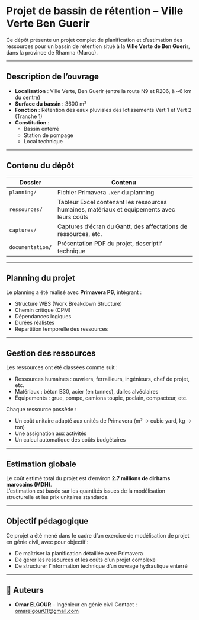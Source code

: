 # Projet de bassin de rétention – Ville Verte Ben Guerir

Ce dépôt présente un projet complet de planification et d’estimation des ressources pour un bassin de rétention situé à la **Ville Verte de Ben Guerir**, dans la province de Rhamna (Maroc).

---

## Description de l’ouvrage

- **Localisation** : Ville Verte, Ben Guerir (entre la route N9 et R206, à ~6 km du centre)
- **Surface du bassin** : 3600 m²
- **Fonction** : Rétention des eaux pluviales des lotissements Vert 1 et Vert 2 (Tranche 1)
- **Constitution** :
  - Bassin enterré
  - Station de pompage
  - Local technique

---

##  Contenu du dépôt

| Dossier | Contenu |
|--------|---------|
| `planning/` | Fichier Primavera `.xer` du planning |
| `ressources/` | Tableur Excel contenant les ressources humaines, matériaux et équipements avec leurs coûts |
| `captures/` | Captures d’écran du Gantt, des affectations de ressources, etc. |
| `documentation/` | Présentation PDF du projet, descriptif technique |

---

##  Planning du projet

Le planning a été réalisé avec **Primavera P6**, intégrant :
- Structure WBS (Work Breakdown Structure)
- Chemin critique (CPM)
- Dépendances logiques
- Durées réalistes
- Répartition temporelle des ressources

---

##  Gestion des ressources

Les ressources ont été classées comme suit :

- Ressources humaines : ouvriers, ferrailleurs, ingénieurs, chef de projet, etc.
- Matériaux : béton B30, acier (en tonnes), dalles alvéolaires
- Équipements : grue, pompe, camions toupie, poclain, compacteur, etc.

Chaque ressource possède :
- Un coût unitaire adapté aux unités de Primavera (m³ → cubic yard, kg → ton)
- Une assignation aux activités
- Un calcul automatique des coûts budgétaires

---

## Estimation globale

Le coût estimé total du projet est d’environ **2.7 millions de dirhams marocains (MDH)**.  
L’estimation est basée sur les quantités issues de la modélisation structurelle et les prix unitaires standards.

---

##  Objectif pédagogique

Ce projet a été mené dans le cadre d’un exercice de modélisation de projet en génie civil, avec pour objectif :
- De maîtriser la planification détaillée avec Primavera
- De gérer les ressources et les coûts d’un projet complexe
- De structurer l’information technique d’un ouvrage hydraulique enterré

---

## 📎 Auteurs

- **Omar ELGOUR** – Ingénieur en génie civil
  Contact : omarelgour01@gmail.com 

